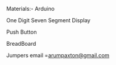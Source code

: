 Materials:- 
Arduino 

One Digit Seven Segment Display

Push Button

BreadBoard

Jumpers 
email =arumpaxton@gmail.com
